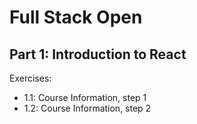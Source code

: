 # Full Stack Open

## Part 1: Introduction to React

Exercises:
- 1.1: Course Information, step 1
- 1.2: Course Information, step 2